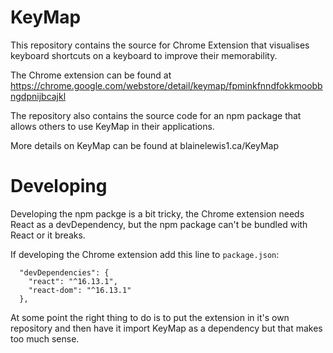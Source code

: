 # KeyMap

This repository contains the source for Chrome Extension that visualises keyboard shortcuts on a keyboard to improve their memorability.

The Chrome extension can be found at https://chrome.google.com/webstore/detail/keymap/fpminkfnndfokkmoobbngdpnijbcajkl

The repository also contains the source code for an npm package that allows others to use KeyMap in their applications.

More details on KeyMap can be found at blainelewis1.ca/KeyMap

# Developing

Developing the npm packge is a bit tricky, the Chrome extension needs React as a devDependency, but the npm package can't be bundled with React or it breaks.

If developing the Chrome extension add this line to `package.json`:

```
  "devDependencies": {
    "react": "^16.13.1",
    "react-dom": "^16.13.1"
  },
```

At some point the right thing to do is to put the extension in it's own repository and then have it import KeyMap as a dependency but that makes too much sense.
